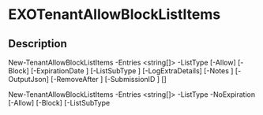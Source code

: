 
# EXOTenantAllowBlockListItems

## Description


New-TenantAllowBlockListItems -Entries <string[]> -ListType <Object> [-Allow] [-Block] [-ExpirationDate <datetime>] [-ListSubType <Object>] [-LogExtraDetails] [-Notes <string>] [-OutputJson] [-RemoveAfter <int>] [-SubmissionID <string>] [<CommonParameters>]

New-TenantAllowBlockListItems -Entries <string[]> -ListType <Object> -NoExpiration [-Allow] [-Block] [-ListSubType <Object>] [-LogExtraDetails] [-Notes <string>] [-OutputJson] [-RemoveAfter <int>] [-SubmissionID <string>] [<CommonParameters>]

